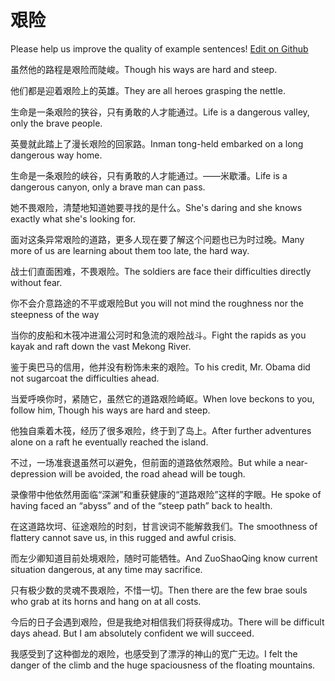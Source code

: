 # 艰险

Please help us improve the quality of example sentences! [Edit on Github](https://github.com/jiyushe/jiyu-example-sentence-source/blob/main/chinese/jianxian.md)

<p><span class="chinese">虽然他的路程是艰险而陡峻。</span><span class="english">Though his ways are hard and steep.</span></p>

<p><span class="chinese">他们都是迎着艰险上的英雄。</span><span class="english">They are all heroes grasping the nettle.</span></p>

<p><span class="chinese">生命是一条艰险的狭谷，只有勇敢的人才能通过。</span><span class="english">Life is a dangerous valley, only the brave people.</span></p>

<p><span class="chinese">英曼就此踏上了漫长艰险的回家路。</span><span class="english">Inman tong-held embarked on a long dangerous way home.</span></p>

<p><span class="chinese">生命是一条艰险的峡谷，只有勇敢的人才能通过。——米歇潘。</span><span class="english">Life is a dangerous canyon, only a brave man can pass.</span></p>

<p><span class="chinese">她不畏艰险，清楚地知道她要寻找的是什么。</span><span class="english">She's daring and she knows exactly what she's looking for.</span></p>

<p><span class="chinese">面对这条异常艰险的道路，更多人现在要了解这个问题也已为时过晚。</span><span class="english">Many more of us are learning about them too late, the hard way.</span></p>

<p><span class="chinese">战士们直面困难，不畏艰险。</span><span class="english">The soldiers are face their difficulties directly without fear.</span></p>

<p><span class="chinese">你不会介意路途的不平或艰险</span><span class="english">But you will not mind the roughness nor the steepness of the way</span></p>

<p><span class="chinese">当你的皮船和木筏冲进湄公河时和急流的艰险战斗。</span><span class="english">Fight the rapids as you kayak and raft down the vast Mekong River.</span></p>

<p><span class="chinese">鉴于奥巴马的信用，他并没有粉饰未来的艰险。</span><span class="english">To his credit, Mr. Obama did not sugarcoat the difficulties ahead.</span></p>

<p><span class="chinese">当爱呼唤你时，紧随它，虽然它的道路艰险崎岖。</span><span class="english">When love beckons to you, follow him, Though his ways are hard and steep.</span></p>

<p><span class="chinese">他独自乘着木筏，经历了很多艰险，终于到了岛上。</span><span class="english">After further adventures alone on a raft he eventually reached the island.</span></p>

<p><span class="chinese">不过，一场准衰退虽然可以避免，但前面的道路依然艰险。</span><span class="english">But while a near-depression will be avoided, the road ahead will be tough.</span></p>

<p><span class="chinese">录像带中他依然用面临“深渊”和重获健康的“道路艰险”这样的字眼。</span><span class="english">He spoke of having faced an “abyss” and of the “steep path” back to health.</span></p>

<p><span class="chinese">在这道路坎坷、征途艰险的时刻，甘言谀词不能解救我们。</span><span class="english">The smoothness of flattery cannot save us, in this rugged and awful crisis.</span></p>

<p><span class="chinese">而左少卿知道目前处境艰险，随时可能牺牲。</span><span class="english">And ZuoShaoQing know current situation dangerous, at any time may sacrifice.</span></p>

<p><span class="chinese">只有极少数的灵魂不畏艰险，不惜一切。</span><span class="english">Then there are the few brae souls who grab at its horns and hang on at all costs.</span></p>

<p><span class="chinese">今后的日子会遇到艰险，但是我绝对相信我们将获得成功。</span><span class="english">There will be difficult days ahead. But I am absolutely confident we will succeed.</span></p>

<p><span class="chinese">我感受到了这种御龙的艰险，也感受到了漂浮的神山的宽广无边。</span><span class="english">I felt the danger of the climb and the huge spaciousness of the floating mountains.</span></p>

